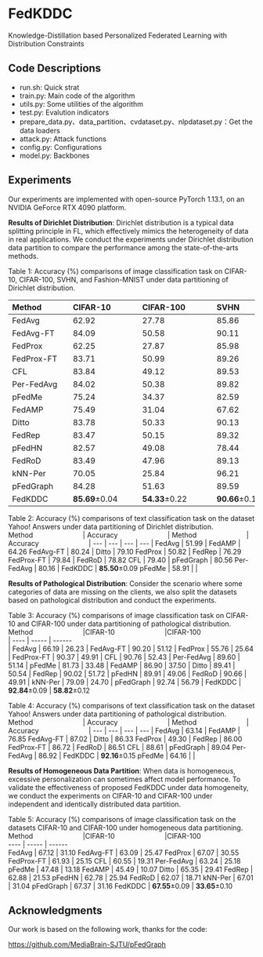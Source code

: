 # FedKDDC
Knowledge-Distillation based Personalized Federated Learning with Distribution Constraints

## Code Descriptions
- run.sh: Quick strat
- train.py: Main code of the algorithm
- utils.py: Some utilities of the algorithm
- test.py: Evalution indicators
- prepare_data.py、data_partition、cvdataset.py、nlpdataset.py：Get the data loaders
- attack.py: Attack functions
- config.py: Configurations
- model.py: Backbones
  
## Experiments
Our experiments are implemented with open-source PyTorch 1.13.1, on an NVIDIA GeForce RTX 4090 platform. 

**Results of Dirichlet Distribution**: 
Dirichlet distribution is a typical data splitting principle in FL, which effectively mimics the heterogeneity of data in real applications. We conduct the experiments under Dirichlet distribution data partition to compare the performance among the state-of-the-arts methods.

Table 1: Accuracy (%) comparisons of image classification task on CIFAR-10, CIFAR-100, SVHN, and Fashion-MNIST under data partitioning of Dirichlet distribution. 

 <span style="white-space:nowrap;">Method&emsp;&emsp;&emsp;</span> |<span style="white-space:nowrap;">CIFAR-10&emsp;&emsp;&emsp;</span>  |<span style="white-space:nowrap;">CIFAR-100&emsp;&emsp;&emsp;</span>  |<span style="white-space:nowrap;">SVHN&emsp;&emsp;&emsp;</span> |<span style="white-space:nowrap;">Fashion-MNIST&emsp;&emsp;&emsp;</span>
  --- | --- | --- | ---| ---
 FedAvg  | 62.92 | 27.78 | 85.86 | 84.51
 FedAvg-FT  | 84.09 | 50.58 | 90.11 | 96.33
 FedProx  | 62.25 | 27.87 | 85.98 | 82.79
 FedProx-FT  | 83.71 | 50.99 | 89.26 | 96.27 
 CFL  | 83.84 | 49.12 | 89.53 | 96.64
 Per-FedAvg  | 84.02 | 50.38 | 89.82 | 96.30
 pFedMe  | 75.24 | 34.37 | 82.59 | 93.34
 FedAMP  | 75.49 | 31.04 | 67.62 | 93.13
 Ditto  | 83.78 | 50.33 | 90.13 | 95.97
 FedRep  | 83.47 | 50.15 | 89.32 | 96.44
 pFedHN  | 82.57 | 49.08 | 78.44 | 95.87
 FedRoD  | 83.49 | 47.96 | 89.13 | 96.46
 kNN-Per  | 70.05 | 25.84 | 96.21 | 91.87
 pFedGraph  | 84.28 | 51.63 | 89.59 | 96.46
 FedKDDC  | **85.69**±0.04 | **54.33**±0.22 | **90.66**±0.15 | **96.57**±0.05


Table 2: Accuracy (%) comparisons of text classification task on the dataset Yahoo! Answers under data partitioning of Dirichlet distribution.
<span style="white-space:nowrap;">Method&emsp;&emsp;&emsp;&emsp;&emsp;&emsp;&emsp;</span> | <span style="white-space:nowrap;">Accuracy&emsp;&emsp;&emsp;&emsp;&emsp;&emsp;&emsp;</span> | <span style="white-space:nowrap;">Method&emsp;&emsp;&emsp;&emsp;&emsp;&emsp;&emsp;</span> | <span style="white-space:nowrap;">Accuracy&emsp;&emsp;&emsp;&emsp;&emsp;&emsp;&emsp;</span>
| --- | --- | --- | --- |
FedAvg | 51.99 | FedAMP | 64.26
FedAvg-FT | 80.24 | Ditto | 79.10
FedProx | 50.82 | FedRep | 76.29
FedProx-FT | 79.84 | FedRoD | 78.82
CFL | 79.40 | pFedGraph | 80.56
Per-FedAvg | 80.16 | FedKDDC | **85.50**±0.09
pFedMe | 58.91 | | 

**Results of Pathological Distribution**:
Consider the scenario where some categories of data are missing on the clients, we also split the datasets based on pathological distribution and conduct the experiments.

Table 3: Accuracy (%) comparisons of image classification task on CIFAR-10 and CIFAR-100 under data partitioning of pathological distribution.
 <span style="white-space:nowrap;">Method&emsp;&emsp;&emsp;&emsp;&emsp;&emsp;&emsp;</span> |<span style="white-space:nowrap;">CIFAR-10&emsp;&emsp;&emsp;&emsp;&emsp;&emsp;&emsp;</span>  |<span style="white-space:nowrap;">CIFAR-100&emsp;&emsp;&emsp;&emsp;&emsp;&emsp;&emsp;</span>  
| ---- | ----- | ------  
| FedAvg | 66.19 | 26.23 
| FedAvg-FT | 90.20 | 51.12 
| FedProx | 55.76 | 25.64 
| FedProx-FT | 90.37 | 49.91 
| CFL | 90.76 | 52.43 
| Per-FedAvg | 89.60 | 51.14 
| pFedMe | 81.73 | 33.48 
| FedAMP |  86.90 | 37.50 
| Ditto | 89.41 | 50.54 
| FedRep | 90.02 | 51.72 
| pFedHN | 89.91 | 49.06 
| FedRoD | 90.66 |  49.91 
| kNN-Per | 79.09 | 24.70 
| pFedGraph | 92.74 | 56.79 
| FedKDDC | **92.84**±0.09 | **58.82**±0.12

Table 4: Accuracy (%) comparisons of text classification task on the dataset Yahoo! Answers under data partitioning of pathological distribution.
<span style="white-space:nowrap;">Method&emsp;&emsp;&emsp;&emsp;&emsp;&emsp;&emsp;</span> | <span style="white-space:nowrap;">Accuracy&emsp;&emsp;&emsp;&emsp;&emsp;&emsp;&emsp;</span> | <span style="white-space:nowrap;">Method&emsp;&emsp;&emsp;&emsp;&emsp;&emsp;&emsp;</span> | <span style="white-space:nowrap;">Accuracy&emsp;&emsp;&emsp;&emsp;&emsp;&emsp;&emsp;</span>
| --- | --- | --- | --- |
FedAvg | 63.14 | FedAMP | 76.85 
FedAvg-FT | 87.02 | Ditto | 86.33 
FedProx | 49.30 | FedRep | 86.00 
FedProx-FT | 86.72 | FedRoD | 86.51 
CFL | 88.61 | pFedGraph | 89.04 
Per-FedAvg | 86.92 | FedKDDC | **92.16**±0.15 
pFedMe | 64.16 | | 

**Results of Homogeneous Data Partition**:
When data is homogeneous, excessive personalization can sometimes affect model performance. To validate the effectiveness of proposed FedKDDC under data homogeneity, we conduct the experiments on CIFAR-10 and CIFAR-100 under independent and identically distributed data partition.

Table 5: Accuracy (%) comparisons of image classification task on the datasets CIFAR-10 and CIFAR-100 under homogeneous data partitioning.
 <span style="white-space:nowrap;">Method&emsp;&emsp;&emsp;&emsp;&emsp;&emsp;&emsp;</span> |<span style="white-space:nowrap;">CIFAR-10&emsp;&emsp;&emsp;&emsp;&emsp;&emsp;&emsp;</span>  |<span style="white-space:nowrap;">CIFAR-100&emsp;&emsp;&emsp;&emsp;&emsp;&emsp;&emsp;</span>  
 ---- | ----- | ------  
FedAvg | 67.12 | 31.10 
FedAvg-FT | 63.09 | 25.47 
FedProx | 67.07 | 30.55 
FedProx-FT | 61.93 | 25.15 
CFL | 60.55 | 19.31 
Per-FedAvg | 63.24 | 25.18 
pFedMe | 47.48 | 13.18 
FedAMP |  45.49 | 10.07 
Ditto | 65.35 | 29.41 
FedRep | 62.88 | 21.53 
pFedHN | 62.78 | 25.94 
FedRoD | 62.07 |  18.71 
kNN-Per | 67.01 | 31.04 
pFedGraph | 67.37 | 31.16 
FedKDDC | **67.55**±0.09 | **33.65**±0.10 

## Acknowledgments
Our work is based on the following work, thanks for the code:

https://github.com/MediaBrain-SJTU/pFedGraph

